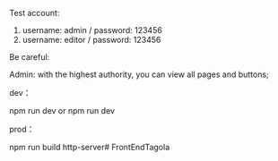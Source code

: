 

Test account:

1. username: admin / password: 123456
2. username: editor / password: 123456

Be careful:

Admin: with the highest authority, you can view all pages and buttons;


dev：

npm run dev or npm run dev


prod：

npm run build http-server# FrontEndTagola

